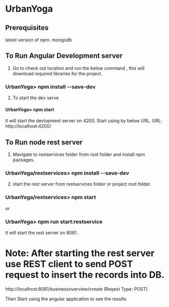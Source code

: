 # UrbanYoga

## Prerequisites
latest version of npm. mongodb

## To Run Angular Development server
1. Go to check out location and run the below command , this will download required libraries for the project.

  ### UrbanYoga> npm install --save-dev

2. To start the dev serve

  #### UrbanYoga> npm start 

  It will start the devlopment server on 4200. Start using by below URL.
  URL: http://localhost:4200/


## To Run node rest server
1. Mavigate to restservices folder from root folder and install npm packages.
  
  ### UrbanYoga/restservices> npm install --save-dev

2. start the rest server from restservices folder or project root folder.

  ### UrbanYoga/restservices> npm start 

  or 

  ### UrbanYoga> npm run start:restservice

  It will start the rest server on 8081.

# Note: After starting the rest server use REST client to send POST request to insert the records into DB.
  
  http://localhost:8081/businessoverview/create (Reqest Type: POST)

  Then Start using the angular application to see the results
